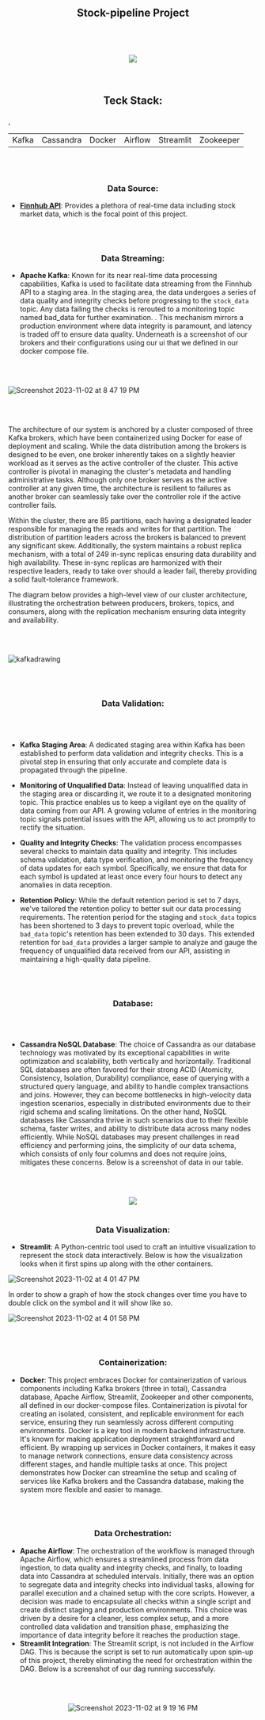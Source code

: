 ## <p align='center'> Stock-pipeline Project </p>

<br>
<br>
<br>

<div align="center">
  <img src="https://github.com/danielde720/stock-pipeline/assets/141448979/3f1f09dd-0484-44e1-918c-e430b6584afd">
</div>

<br>
<br>


## <p align='center'> Teck Stack: </p>

<table align="center">
  <tr>
    <td align="center">Kafka</td>,
    <td align="center">Cassandra</td>
    <td align="center">Docker</td>
    <td align="center">Airflow</td>
    <td align="center">Streamlit</td>
    <td align="center">Zookeeper</td>
  </tr>
</table>


<br>
<br>


### <p align='center'> Data Source: </p>
- **[Finnhub API](https://finnhub.io/)**: Provides a plethora of real-time data including stock market data, which is the focal point of this project. 


<br>
<br>


### <p align='center'> Data Streaming: </p>
- **Apache Kafka**: Known for its near real-time data processing capabilities, Kafka is used to facilitate data streaming from the Finnhub API to a staging area. In the staging area, the data undergoes a series of data quality and integrity checks before progressing to the `stock_data` topic. Any data failing the checks is rerouted to a monitoring topic named bad_data for further examination. . This mechanism mirrors a production environment where data integrity is paramount, and latency is traded off to ensure data quality. Underneath is a screenshot of our brokers and their configurations using our ui that we defined in our docker compose file.

<br>
<br>

![Screenshot 2023-11-02 at 8 47 19 PM](https://github.com/danielde720/stock-pipeline/assets/141448979/920fd5bf-2283-48f3-8725-8b9a36d1ae06)

<br>
<br>




The architecture of our system is anchored by a cluster composed of three Kafka brokers, which have been containerized using Docker for ease of deployment and scaling. While the data distribution among the brokers is designed to be even, one broker inherently takes on a slightly heavier workload as it serves as the active controller of the cluster. This active controller is pivotal in managing the cluster's metadata and handling administrative tasks. Although only one broker serves as the active controller at any given time, the architecture is resilient to failures as another broker can seamlessly take over the controller role if the active controller fails.

Within the cluster, there are 85 partitions, each having a designated leader responsible for managing the reads and writes for that partition. The distribution of partition leaders across the brokers is balanced to prevent any significant skew. Additionally, the system maintains a robust replica mechanism, with a total of 249 in-sync replicas ensuring data durability and high availability. These in-sync replicas are harmonized with their respective leaders, ready to take over should a leader fail, thereby providing a solid fault-tolerance framework.

The diagram below provides a high-level view of our cluster architecture, illustrating the orchestration between producers, brokers, topics, and consumers, along with the replication mechanism ensuring data integrity and availability.

<br>
<br>

![kafkadrawing](https://github.com/danielde720/stock-pipeline/assets/141448979/40605e42-e5d8-4495-a433-0d414c052293)


<br>
<br>




### <p align='center'> Data Validation: </p> 

<br>
<br>

- **Kafka Staging Area**: A dedicated staging area within Kafka has been established to perform data validation and integrity checks. This is a pivotal step in ensuring that only accurate and complete data is propagated through the pipeline.

- **Monitoring of Unqualified Data**: Instead of leaving unqualified data in the staging area or discarding it, we route it to a designated monitoring topic. This practice enables us to keep a vigilant eye on the quality of data coming from our API. A growing volume of entries in the monitoring topic signals potential issues with the API, allowing us to act promptly to rectify the situation.

- **Quality and Integrity Checks**: The validation process encompasses several checks to maintain data quality and integrity. This includes schema validation, data type verification, and monitoring the frequency of data updates for each symbol. Specifically, we ensure that data for each symbol is updated at least once every four hours to detect any anomalies in data reception.

- **Retention Policy**: While the default retention period is set to 7 days, we've tailored the retention policy to better suit our data processing requirements. The retention period for the staging and `stock_data` topics has been shortened to 3 days to prevent topic overload, while the `bad_data` topic's retention has been extended to 30 days. This extended retention for `bad_data` provides a larger sample to analyze and gauge the frequency of unqualified data received from our API, assisting in maintaining a high-quality data pipeline.

<br>
<br>


### <p align='center'> Database: </p>


<br>
<br>

- **Cassandra NoSQL Database**: The choice of Cassandra as our database technology was motivated by its exceptional capabilities in write optimization and scalability, both vertically and horizontally. Traditional SQL databases are often favored for their strong ACID (Atomicity, Consistency, Isolation, Durability) compliance, ease of querying with a structured query language, and ability to handle complex transactions and joins. However, they can become bottlenecks in high-velocity data ingestion scenarios, especially in distributed environments due to their rigid schema and scaling limitations. On the other hand, NoSQL databases like Cassandra thrive in such scenarios due to their flexible schema, faster writes, and ability to distribute data across many nodes efficiently. While NoSQL databases may present challenges in read efficiency and performing joins, the simplicity of our data schema, which consists of only four columns and does not require joins, mitigates these concerns. Below is a screenshot of data in our table.

<br>
<br>


<p align='center'>
<img src="https://github.com/danielde720/stock-pipeline/assets/141448979/29fa1a27-8226-45c9-97f9-84d81b024fe3)"
</p>


<br>
<br>

  
### <p align='center'> Data Visualization: </p>
- **Streamlit**: A Python-centric tool used to craft an intuitive visualization to represent the stock data interactively. Below is how the visualization looks when it first spins up along with the other containers.

![Screenshot 2023-11-02 at 4 01 47 PM](https://github.com/danielde720/stock-pipeline/assets/141448979/729c4198-73c4-4fa4-b150-a6793f1cad78)


In order to show a graph of how the stock changes over time you have to double click on the symbol and it will show like so.

![Screenshot 2023-11-02 at 4 01 58 PM](https://github.com/danielde720/stock-pipeline/assets/141448979/2685cb12-bdf6-4bab-89c4-4f70ec8e1584)


<br>
<br>


### <p align='center'> Containerization: </p>
- **Docker**: This project embraces Docker for containerization of various components including Kafka brokers (three in total), Cassandra database, Apache Airflow, Streamlit, Zookeeper and other components, all defined in our docker-compose files. Containerization is pivotal for creating an isolated, consistent, and replicable environment for each service, ensuring they run seamlessly across different computing environments. Docker is a key tool in modern backend infrastructure. It's known for making application deployment straightforward and efficient. By wrapping up services in Docker containers, it makes it easy to manage network connections, ensure data consistency across different stages, and handle multiple tasks at once. This project demonstrates how Docker can streamline the setup and scaling of services like Kafka brokers and the Cassandra database, making the system more flexible and easier to manage.


<br>
<br>


### <p align='center'> Data Orchestration: </p>
- **Apache Airflow**: The orchestration of the workflow is managed through Apache Airflow, which ensures a streamlined process from data ingestion, to data quality and integrity checks, and finally, to loading data into Cassandra at scheduled intervals. Initially, there was an option to segregate data and integrity checks into individual tasks, allowing for parallel execution and a chained setup with the core scripts. However, a decision was made to encapsulate all checks within a single script and create distinct staging and production environments. This choice was driven by a desire for a cleaner, less complex setup, and a more controlled data validation and transition phase, emphasizing the importance of data integrity before it reaches the production stage. 
- **Streamlit Integration**: The Streamlit script, is not included in the Airflow DAG. This is because the script is set to run automatically upon spin-up of this project, thereby eliminating the need for orchestration within the DAG. Below is a screenshot of our dag running successfuly.


<br>
<br>


<p align="center">
  <img src="https://github.com/danielde720/stock-pipeline/assets/141448979/bef83c37-c722-45ce-9bf4-de2b521a3970" alt="Screenshot 2023-11-02 at 9 19 16 PM"/>
</p>





